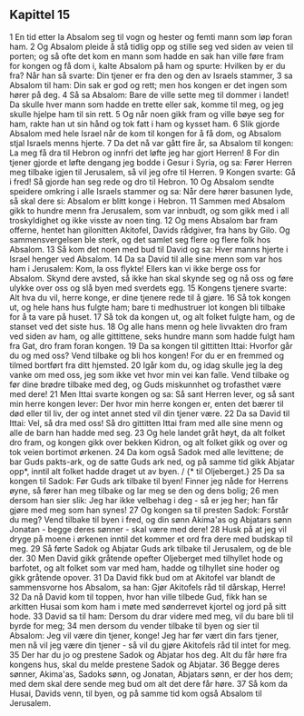 ## Kapittel 15

1 En tid etter la Absalom seg til vogn og hester og femti mann som løp foran ham.
2 Og Absalom pleide å stå tidlig opp og stille seg ved siden av veien til porten; og så ofte det kom en mann som hadde en sak han ville føre fram for kongen og få dom i, kalte Absalom på ham og spurte: Hvilken by er du fra? Når han så svarte: Din tjener er fra den og den av Israels stammer,
3 sa Absalom til ham: Din sak er god og rett; men hos kongen er det ingen som hører på deg.
4 Så sa Absalom: Bare de ville sette meg til dommer i landet! Da skulle hver mann som hadde en trette eller sak, komme til meg, og jeg skulle hjelpe ham til sin rett.
5 Og når noen gikk fram og ville bøye seg for ham, rakte han ut sin hånd og tok fatt i ham og kysset ham.
6 Slik gjorde Absalom med hele Israel når de kom til kongen for å få dom, og Absalom stjal Israels menns hjerte.
7 Da det nå var gått fire år, sa Absalom til kongen: La meg få dra til Hebron og innfri det løfte jeg har gjort Herren!
8 For din tjener gjorde et løfte dengang jeg bodde i Gesur i Syria, og sa: Fører Herren meg tilbake igjen til Jerusalem, så vil jeg ofre til Herren.
9 Kongen svarte: Gå i fred! Så gjorde han seg rede og dro til Hebron.
10 Og Absalom sendte speidere omkring i alle Israels stammer og sa: Når dere hører basunen lyde, så skal dere si: Absalom er blitt konge i Hebron.
11 Sammen med Absalom gikk to hundre menn fra Jerusalem, som var innbudt, og som gikk med i all troskyldighet og ikke visste av noen ting.
12 Og mens Absalom bar fram offerne, hentet han gilonitten Akitofel, Davids rådgiver, fra hans by Gilo. Og sammensvergelsen ble sterk, og det samlet seg flere og flere folk hos Absalom.
13 Så kom det noen med bud til David og sa: Hver manns hjerte i Israel henger ved Absalom.
14 Da sa David til alle sine menn som var hos ham i Jerusalem: Kom, la oss flykte! Ellers kan vi ikke berge oss for Absalom. Skynd dere avsted, så ikke han skal skynde seg og nå oss og føre ulykke over oss og slå byen med sverdets egg.
15 Kongens tjenere svarte: Alt hva du vil, herre konge, er dine tjenere rede til å gjøre.
16 Så tok kongen ut, og hele hans hus fulgte ham; bare ti medhustruer lot kongen bli tilbake for å ta vare på huset.
17 Så tok da kongen ut, og alt folket fulgte ham, og de stanset ved det siste hus.
18 Og alle hans menn og hele livvakten dro fram ved siden av ham, og alle gittittene, seks hundre mann som hadde fulgt ham fra Gat, dro fram foran kongen.
19 Da sa kongen til gittitten Ittai: Hvorfor går du og med oss? Vend tilbake og bli hos kongen! For du er en fremmed og tilmed bortført fra ditt hjemsted.
20 Igår kom du, og idag skulle jeg la deg vanke om med oss, jeg som ikke vet hvor min vei kan falle. Vend tilbake og før dine brødre tilbake med deg, og Guds miskunnhet og trofasthet være med dere!
21 Men Ittai svarte kongen og sa: Så sant Herren lever, og så sant min herre kongen lever: Der hvor min herre kongen er, enten det bærer til død eller til liv, der og intet annet sted vil din tjener være.
22 Da sa David til Ittai: Vel, så dra med oss! Så dro gittitten Ittai fram med alle sine menn og alle de barn han hadde med seg.
23 Og hele landet gråt høyt, da alt folket dro fram, og kongen gikk over bekken Kidron, og alt folket gikk og over og tok veien bortimot ørkenen.
24 Da kom også Sadok med alle levittene; de bar Guds pakts-ark, og de satte Guds ark ned, og på samme tid gikk Abjatar opp*, inntil alt folket hadde draget ut av byen. / {* til Oljeberget.}
25 Da sa kongen til Sadok: Før Guds ark tilbake til byen! Finner jeg nåde for Herrens øyne, så fører han meg tilbake og lar meg se den og dens bolig;
26 men dersom han sier slik: Jeg har ikke velbehag i deg - så er jeg her; han får gjøre med meg som han synes!
27 Og kongen sa til presten Sadok: Forstår du meg? Vend tilbake til byen i fred, og din sønn Akima'as og Abjatars sønn Jonatan - begge deres sønner - skal være med dere!
28 Husk på at jeg vil dryge på moene i ørkenen inntil det kommer et ord fra dere med budskap til meg.
29 Så førte Sadok og Abjatar Guds ark tilbake til Jerusalem, og de ble der.
30 Men David gikk gråtende opefter Oljeberget med tilhyllet hode og barfotet, og alt folket som var med ham, hadde og tilhyllet sine hoder og gikk gråtende opover.
31 Da David fikk bud om at Akitofel var blandt de sammensvorne hos Absalom, sa han: Gjør Akitofels råd til dårskap, Herre!
32 Da nå David kom til toppen, hvor han ville tilbede Gud, fikk han se arkitten Husai som kom ham i møte med sønderrevet kjortel og jord på sitt hode.
33 David sa til ham: Dersom du drar videre med meg, vil du bare bli til byrde for meg;
34 men dersom du vender tilbake til byen og sier til Absalom: Jeg vil være din tjener, konge! Jeg har før vært din fars tjener, men nå vil jeg være din tjener - så vil du gjøre Akitofels råd til intet for meg.
35 Der har du jo og prestene Sadok og Abjatar hos deg. Alt du får høre fra kongens hus, skal du melde prestene Sadok og Abjatar.
36 Begge deres sønner, Akima'as, Sadoks sønn, og Jonatan, Abjatars sønn, er der hos dem; med dem skal dere sende meg bud om alt det dere får høre.
37 Så kom da Husai, Davids venn, til byen, og på samme tid kom også Absalom til Jerusalem.
